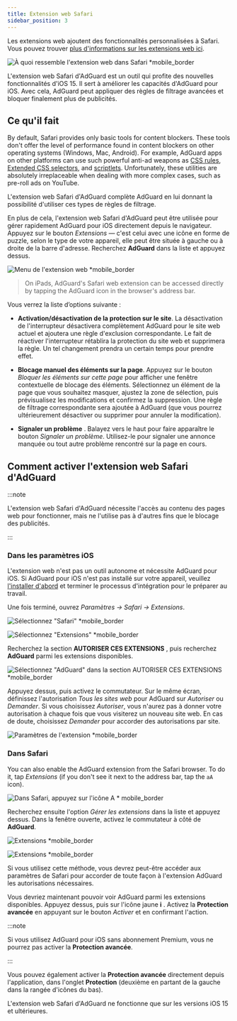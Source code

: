 ```yaml
---
title: Extension web Safari
sidebar_position: 3
---
```


Les extensions web ajoutent des fonctionnalités personnalisées à Safari. Vous pouvez trouver [plus d'informations sur les extensions web ici](https://developer.apple.com/documentation/safariservices/safari_web_extensions).

![À quoi ressemble l'extension web dans Safari *mobile_border](https://cdn.adtidy.org/public/Adguard/kb/iOS/webext/menu_en.png)

L'extension web Safari d'AdGuard est un outil qui profite des nouvelles fonctionnalités d'iOS 15. Il sert à améliorer les capacités d'AdGuard pour iOS. Avec cela, AdGuard peut appliquer des règles de filtrage avancées et bloquer finalement plus de publicités.

## Ce qu'il fait

By default, Safari provides only basic tools for content blockers. These tools don't offer the level of performance found in content blockers on other operating systems (Windows, Mac, Android). For example, AdGuard apps on other platforms can use such powerful anti-ad weapons as [CSS rules](/general/ad-filtering/create-own-filters#cosmetic-css-rules), [Extended CSS selectors](/general/ad-filtering/create-own-filters#extended-css-selectors), and [scriptlets](/general/ad-filtering/create-own-filters#scriptlets). Unfortunately, these utilities are absolutely irreplaceable when dealing with more complex cases, such as pre-roll ads on YouTube.

L'extension web Safari d'AdGuard complète AdGuard en lui donnant la possibilité d'utiliser ces types de règles de filtrage.

En plus de cela, l'extension web Safari d'AdGuard peut être utilisée pour gérer rapidement AdGuard pour iOS directement depuis le navigateur. Appuyez sur le bouton *Extensions* — c'est celui avec une icône en forme de puzzle, selon le type de votre appareil, elle peut être située à gauche ou à droite de la barre d'adresse. Recherchez **AdGuard** dans la liste et appuyez dessus.

![Menu de l'extension web *mobile_border](https://cdn.adtidy.org/public/Adguard/kb/iOS/webext/ext_adguard_en.png?1)

> On iPads, AdGuard's Safari web extension can be accessed directly by tapping the AdGuard icon in the browser's address bar.

Vous verrez la liste d’options suivante :

- **Activation/désactivation de la protection sur le site**. La désactivation de l'interrupteur désactivera complètement AdGuard pour le site web actuel et ajoutera une règle d'exclusion correspondante. Le fait de réactiver l'interrupteur rétablira la protection du site web et supprimera la règle. Un tel changement prendra un certain temps pour prendre effet.

- **Blocage manuel des éléments sur la page**. Appuyez sur le bouton *Bloquer les éléments sur cette page* pour afficher une fenêtre contextuelle de blocage des éléments. Sélectionnez un élément de la page que vous souhaitez masquer, ajustez la zone de sélection, puis prévisualisez les modifications et confirmez la suppression. Une règle de filtrage correspondante sera ajoutée à AdGuard (que vous pourrez ultérieurement désactiver ou supprimer pour annuler la modification).

- **Signaler un problème** . Balayez vers le haut pour faire apparaître le bouton *Signaler un problème*. Utilisez-le pour signaler une annonce manquée ou tout autre problème rencontré sur la page en cours.

## Comment activer l'extension web Safari d'AdGuard

:::note

L'extension web Safari d'AdGuard nécessite l'accès au contenu des pages web pour fonctionner, mais ne l'utilise pas à d'autres fins que le blocage des publicités.

:::

### Dans les paramètres iOS

L'extension web n'est pas un outil autonome et nécessite AdGuard pour iOS. Si AdGuard pour iOS n'est pas installé sur votre appareil, veuillez [l'installer d'abord](../installation) et terminer le processus d'intégration pour le préparer au travail.

Une fois terminé, ouvrez *Paramètres → Safari → Extensions*.

![Sélectionnez "Safari" *mobile_border](https://cdn.adtidy.org/public/Adguard/kb/iOS/webext/settings1_en.png)

![Sélectionnez "Extensions" *mobile_border](https://cdn.adtidy.org/public/Adguard/kb/iOS/webext/settings2_en.png)

Recherchez la section **AUTORISER CES EXTENSIONS** , puis recherchez **AdGuard** parmi les extensions disponibles.

![Sélectionnez "AdGuard" dans la section AUTORISER CES EXTENSIONS *mobile_border](https://cdn.adtidy.org/public/Adguard/kb/iOS/webext/settings3_en.png)

Appuyez dessus, puis activez le commutateur. Sur le même écran, définissez l'autorisation *Tous les sites web* pour AdGuard sur *Autoriser* ou *Demander*. Si vous choisissez *Autoriser*, vous n'aurez pas à donner votre autorisation à chaque fois que vous visiterez un nouveau site web. En cas de doute, choisissez *Demander* pour accorder des autorisations par site.

![Paramètres de l'extension *mobile_border](https://cdn.adtidy.org/public/Adguard/kb/iOS/webext/settings4_en.png)

### Dans Safari

You can also enable the AdGuard extension from the Safari browser. To do it, tap *Extensions* (if you don't see it next to the address bar, tap the `aA` icon).

![Dans Safari, appuyez sur l'icône A * mobile_border](https://cdn.adtidy.org/public/Adguard/kb/iOS/webext/safari1_en.png)

Recherchez ensuite l'option *Gérer les extensions* dans la liste et appuyez dessus. Dans la fenêtre ouverte, activez le commutateur à côté de **AdGuard**.

![Extensions *mobile_border](https://cdn.adtidy.org/public/Adguard/kb/iOS/webext/safari2_en.png)

![Extensions *mobile_border](https://cdn.adtidy.org/public/Adguard/kb/iOS/webext/safari3_en.png)

Si vous utilisez cette méthode, vous devrez peut-être accéder aux paramètres de Safari pour accorder de toute façon à l'extension AdGuard les autorisations nécessaires.

Vous devriez maintenant pouvoir voir AdGuard parmi les extensions disponibles. Appuyez dessus, puis sur l'icône jaune **i** . Activez la **Protection avancée** en appuyant sur le bouton *Activer* et en confirmant l'action.

:::note

Si vous utilisez AdGuard pour iOS sans abonnement Premium, vous ne pourrez pas activer la **Protection avancée**.

:::

Vous pouvez également activer la **Protection avancée** directement depuis l'application, dans l'onglet **Protection** (deuxième en partant de la gauche dans la rangée d'icônes du bas).

L'extension web Safari d'AdGuard ne fonctionne que sur les versions iOS 15 et ultérieures.
